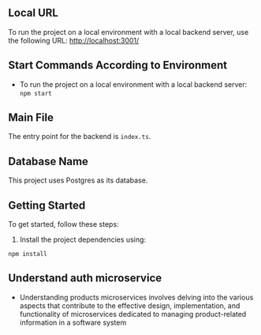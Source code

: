 ## Local URL

To run the project on a local environment with a local backend server, use the following URL: [http://localhost:3001/](http://localhost:3001/)

## Start Commands According to Environment

- To run the project on a local environment with a local backend server: `npm start`

## Main File

The entry point for the backend is `index.ts`.

## Database Name

This project uses Postgres as its database.

## Getting Started

To get started, follow these steps:

1. Install the project dependencies using:

```shell
npm install
```
## Understand auth microservice
- Understanding products microservices involves delving into the various aspects that contribute to the effective design, implementation, and functionality of microservices dedicated to managing product-related information in a software system
